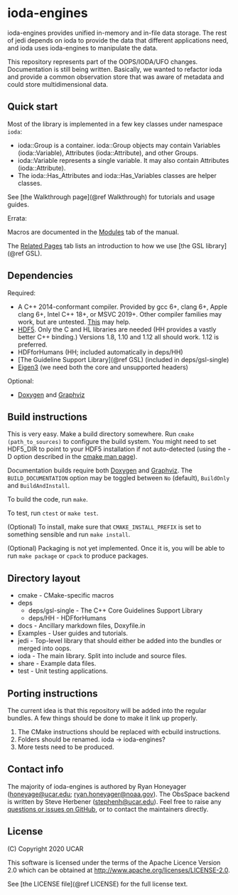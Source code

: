 # ioda-engines

ioda-engines provides unified in-memory and in-file data storage. The rest of jedi
depends on ioda to provide the data that different applications need, and ioda uses
ioda-engines to manipulate the data.

This repository represents part of the OOPS/IODA/UFO changes. Documentation is still being
written. Basically, we wanted to refactor ioda and provide a common observation store that
was aware of metadata and could store multidimensional data.

## Quick start

Most of the library is implemented in a few key classes under namespace ```ioda```:

- ioda::Group is a container. ioda::Group objects may contain Variables (ioda::Variable), Attributes (ioda::Attribute), and other Groups.
- ioda::Variable represents a single variable. It may also contain Attributes (ioda::Attribute).
- The ioda::Has_Attributes and ioda::Has_Variables classes are helper classes.

See [the Walkthrough page](@ref Walkthrough) for tutorials and usage guides.


Errata:

Macros are documented in the [Modules](./modules.html) tab of the manual.

The [Related Pages](./pages.html) tab lists an introduction to how we use [the GSL library](@ref GSL).


## Dependencies

Required:

- A C++ 2014-conformant compiler. Provided by gcc 6+, clang 6+, Apple clang 6+, Intel C++ 18+, or MSVC 2019+. Other compiler families may work, but are untested. [This](https://en.cppreference.com/w/cpp/compiler_support) may help.
- [HDF5](https://www.hdfgroup.org/solutions/hdf5/). Only the C and HL libraries are needed (HH provides a vastly better C++ binding.) Versions 1.8, 1.10 and 1.12 all should work. 1.12 is preferred.
- HDFforHumans (HH; included automatically in deps/HH)
- [The Guideline Support Library](@ref GSL) (included in deps/gsl-single)
- [Eigen3](https://eigen.tuxfamily.org/) (we need both the core and unsupported headers)

Optional:
- [Doxygen](http://www.doxygen.nl/) and [Graphviz](https://www.graphviz.org/)

## Build instructions

This is very easy. Make a build directory somewhere. Run ```cmake (path_to_sources)``` to configure the build system. You might need to set HDF5_DIR to point to your HDF5 installation if not auto-detected (using the -D option described in the [cmake man page](https://cmake.org/cmake/help/latest/manual/cmake.1.html)).

Documentation builds require both [Doxygen](http://www.doxygen.nl/) and [Graphviz](https://www.graphviz.org/). The ```BUILD_DOCUMENTATION``` option may be toggled between ```No``` (default), ```BuildOnly``` and ```BuildAndInstall```.

To build the code, run ```make```.

To test, run ```ctest``` or ```make test```.

(Optional) To install, make sure that ```CMAKE_INSTALL_PREFIX``` is set to something sensible and run ```make install```.

(Optional) Packaging is not yet implemented. Once it is, you will be able to run ```make package``` or ```cpack``` to produce packages.

## Directory layout

- cmake - CMake-specific macros
- deps
  - deps/gsl-single - The C++ Core Guidelines Support Library
  - deps/HH - HDFforHumans
- docs - Ancillary markdown files, Doxyfile.in
- Examples - User guides and tutorials.
- jedi - Top-level library that should either be added into the bundles or merged into oops.
- ioda - The main library. Split into include and source files.
- share - Example data files.
- test - Unit testing applications.

## Porting instructions

The current idea is that this repository will be added into the regular bundles. A few things should
be done to make it link up properly.

1. The CMake instructions should be replaced with ecbuild instructions.
2. Folders should be renamed. ioda -> ioda-engines?
3. More tests need to be produced.

## Contact info

The majority of ioda-engines is authored by Ryan Honeyager (honeyage@ucar.edu; ryan.honeyager@noaa.gov). The ObsSpace backend is written by Steve Herbener (stephenh@ucar.edu). Feel free to raise any [questions or issues on GitHub](https://github.com/JCSDA/ioda-engines/issues), or to contact the maintainers directly.

## License

(C) Copyright 2020 UCAR

This software is licensed under the terms of the Apache Licence Version 2.0
which can be obtained at http://www.apache.org/licenses/LICENSE-2.0.

See [the LICENSE file](@ref LICENSE) for the full license text.
